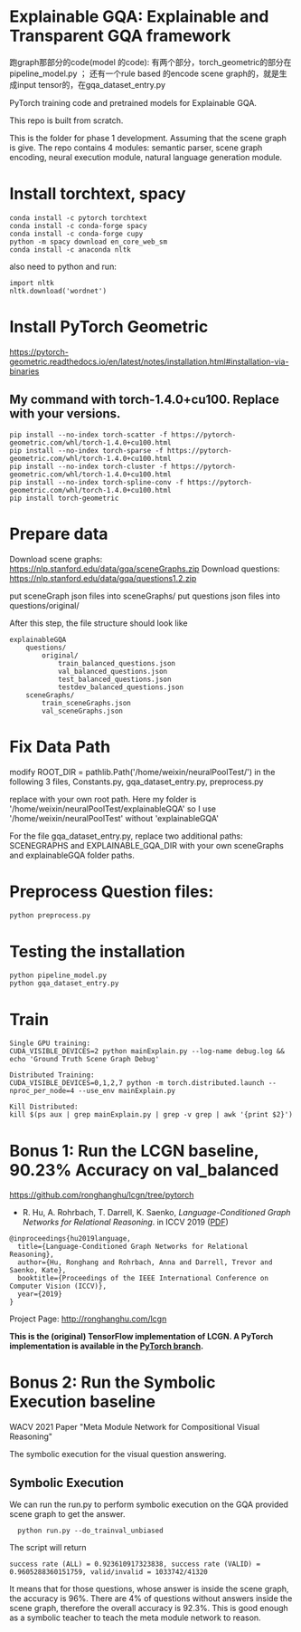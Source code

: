 **Explainable GQA**: Explainable and Transparent GQA framework 
========

跑graph那部分的code(model 的code):
有两个部分，torch_geometric的部分在pipeline_model.py ； 还有一个rule based 的encode scene graph的，就是生成input tensor的，在gqa_dataset_entry.py

PyTorch training code and pretrained models for Explainable GQA. 

This repo is built from scratch. 

This is the folder for phase 1 development. 
Assuming that the scene graph is give. 
The repo contains 4 modules: semantic parser, scene graph encoding, neural execution module, natural language generation module. 



# Install torchtext, spacy
```
conda install -c pytorch torchtext
conda install -c conda-forge spacy
conda install -c conda-forge cupy
python -m spacy download en_core_web_sm
conda install -c anaconda nltk
```
also need to python and run: 


```
import nltk
nltk.download('wordnet')
```

# Install PyTorch Geometric
https://pytorch-geometric.readthedocs.io/en/latest/notes/installation.html#installation-via-binaries


## My command with torch-1.4.0+cu100. Replace with your versions. 
```
pip install --no-index torch-scatter -f https://pytorch-geometric.com/whl/torch-1.4.0+cu100.html
pip install --no-index torch-sparse -f https://pytorch-geometric.com/whl/torch-1.4.0+cu100.html
pip install --no-index torch-cluster -f https://pytorch-geometric.com/whl/torch-1.4.0+cu100.html
pip install --no-index torch-spline-conv -f https://pytorch-geometric.com/whl/torch-1.4.0+cu100.html
pip install torch-geometric
```




# Prepare data

Download scene graphs: https://nlp.stanford.edu/data/gqa/sceneGraphs.zip
Download questions: https://nlp.stanford.edu/data/gqa/questions1.2.zip


put sceneGraph json files into sceneGraphs/
put questions json files into questions/original/ 


After this step, the file structure should look like
```
explainableGQA
    questions/
        original/
            train_balanced_questions.json
            val_balanced_questions.json
            test_balanced_questions.json
            testdev_balanced_questions.json
    sceneGraphs/
        train_sceneGraphs.json
        val_sceneGraphs.json
```


# Fix Data Path
modify 
ROOT_DIR = pathlib.Path('/home/weixin/neuralPoolTest/') in the following 3 files, Constants.py, gqa_dataset_entry.py, preprocess.py

replace with your own root path. Here my folder is '/home/weixin/neuralPoolTest/explainableGQA' so I use '/home/weixin/neuralPoolTest' without 'explainableGQA'

For the file gqa_dataset_entry.py, replace two additional paths: SCENEGRAPHS and EXPLAINABLE_GQA_DIR with your own sceneGraphs and explainableGQA folder paths.

# Preprocess Question files:
```
python preprocess.py
```


# Testing the installation
```
python pipeline_model.py 
python gqa_dataset_entry.py 
```



# Train
```
Single GPU training: 
CUDA_VISIBLE_DEVICES=2 python mainExplain.py --log-name debug.log && echo 'Ground Truth Scene Graph Debug'

Distributed Training:
CUDA_VISIBLE_DEVICES=0,1,2,7 python -m torch.distributed.launch --nproc_per_node=4 --use_env mainExplain.py

Kill Distributed:
kill $(ps aux | grep mainExplain.py | grep -v grep | awk '{print $2}')

```


# Bonus 1: Run the LCGN baseline, 90.23% Accuracy on val_balanced


https://github.com/ronghanghu/lcgn/tree/pytorch


* R. Hu, A. Rohrbach, T. Darrell, K. Saenko, *Language-Conditioned Graph Networks for Relational Reasoning*. in ICCV 2019 ([PDF](https://arxiv.org/pdf/1905.04405.pdf))
```
@inproceedings{hu2019language,
  title={Language-Conditioned Graph Networks for Relational Reasoning},
  author={Hu, Ronghang and Rohrbach, Anna and Darrell, Trevor and Saenko, Kate},
  booktitle={Proceedings of the IEEE International Conference on Computer Vision (ICCV)},
  year={2019}
}
```

Project Page: http://ronghanghu.com/lcgn

**This is the (original) TensorFlow implementation of LCGN. A PyTorch implementation is available in the [PyTorch branch](https://github.com/ronghanghu/lcgn/tree/pytorch).**



# Bonus 2: Run the Symbolic Execution baseline
WACV 2021 Paper "Meta Module Network for Compositional Visual Reasoning"


The symbolic execution for the visual question answering.


## Symbolic Execution
We can run the run.py to perform symbolic execution on the GQA provided scene graph to get the answer.
  ```
    python run.py --do_trainval_unbiased
  ```
The script will return 
  ```
  success rate (ALL) = 0.923610917323838, success rate (VALID) = 0.9605288360151759, valid/invalid = 1033742/41320
  ```
It means that for those questions, whose answer is inside the scene graph, the accuracy is 96%. There are 4% of questions without answers inside the scene graph, therefore the overall accuracy is 92.3%. This is good enough as a symbolic teacher to teach the meta module network to reason.



